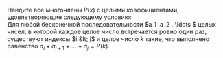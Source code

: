 Найдите все многочлены $P(x)$ с целыми коэффициентами, удовлетворяющие следующему условию:
<br>
Для любой бесконечной последовательности $a_1 ,a_2 , \ldots $ целых чисел, в которой каждое целое число встречается ровно один раз, существуют индексы  $i &lt; j$ и целое число $k$ такие, что выполнено равенство $a_i +a_{i+1} +\ldots +a_j = P(k)$.